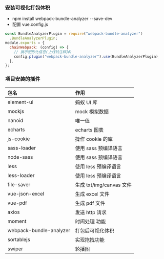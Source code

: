 ### 安装可视化打包体积

- npm install webpack-bundle-analyzer --save-dev
- 配置 vue.config.js

```js
const BundleAnalyzerPlugin = require("webpack-bundle-analyzer")
  .BundleAnalyzerPlugin;
module.exports = {
  chainWebpack: (config) => {
    // 展示图形化信息(上线钱注释掉)
    config.plugin("webpack-bundle-analyzer").use(BundleAnalyzerPlugin);
  },
};
```

### 项目安装的插件

| 包名                    | 作用                     |
| :---------------------- | :----------------------- |
| element-ui              | 蚂蚁 UI 库               |
| mockjs                  | mock 模拟数据            |
| nanoid                  | 唯一值                   |
| echarts                 | echarts 图表             |
| js-cookie               | 操作 cookie 的库         |
| sass-loader             | 使用 sass 预编译语言     |
| node-sass               | 使用 sass 预编译语言     |
| less                    | 使用 less 预编译语言     |
| less-loader             | 使用 less 预编译语言     |
| file-saver              | 生成 txt/img/canvas 文件 |
| vue-json-excel          | 生成 excel 文件          |
| vue-pdf                 | 生成 pdf 文件            |
| axios                   | 发送 http 请求           |
| moment                  | 时间处理 功能            |
| webpack-bundle-analyzer | 打包后可视化体积         |
| sortablejs              | 实现拖拽功能             |
| swiper                  | 轮播图                   |
